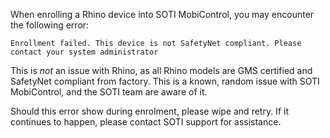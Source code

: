 When enrolling a Rhino device into SOTI MobiControl, you may encounter the following error:

`Enrollment failed. This device is not SafetyNet compliant. Please contact your system administrator`

This is _not_ an issue with Rhino, as all Rhino models are GMS certified and SafetyNet compliant from factory. This is a known, random issue with SOTI MobiControl, and the SOTI team are aware of it.

Should this error show during enrolment, please wipe and retry. If it continues to happen, please contact SOTI support for assistance.
